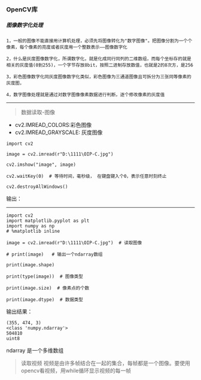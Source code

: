 ### OpenCV库

##### 图像数字化处理
    1，一般的图像不能直接用计算机处理，必须先将图像转化为"数字图像"。把图像分割为一个个像素，每个像素的亮度或者灰度用一个整数表示——图像数字化

    2，什么是灰度图像数字化，所谓数字化，就是化成同行同列的二维数组，而每个坐标存的就是相关的灰度值(0到255)，一个字节存放8bit，按照二进制存放数值，也就是2的8次方，是256

    3，彩色图像数字化同灰度图像数字化类似，彩色图像为三通道图像且可拆分为三张同等像素的灰度图，

    4，数字图像处理就是通过对数字图像像素数据进行判断，逐个修改像素的灰度值

---


> 数据读取-图像
- cv2.IMREAD_COLORS:彩色图像
- cv2.IMREAD_GRAYSCALE: 灰度图像
  
```
import cv2

image = cv2.imread(r"D:\1111\OIP-C.jpg")

cv2.imshow("image", image)

cv2.waitKey(0)  # 等待时间，毫秒级， 在键盘键入个0，表示任意时刻终止

cv2.destroyAllWindows()
```

输出：



---

```
import cv2
import matplotlib.pyplot as plt
import numpy as np
# %matplotlib inline

image = cv2.imread(r"D:\1111\OIP-C.jpg")  # 读取图像

# print(image)   # 输出一个ndarray数组

print(image.shape)

print(type(image))  # 图像类型

print(image.size)  # 像素点的个数

print(image.dtype)  # 数据类型
```

输出结果：

    (355, 474, 3)
    <class 'numpy.ndarray'>
    504810
    uint8


ndarray 是一个多维数组

>  读取视频
视频是由许多帧结合在一起的集合，每帧都是一个图像。要使用opencv看视频，用while循环显示视频的每一帧


